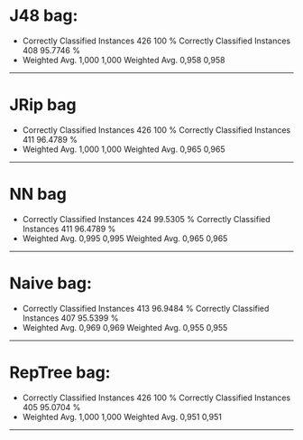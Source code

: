 # J48 bag:
* Correctly Classified Instances         426              100      %
Correctly Classified Instances         408               95.7746 %
* Weighted Avg. 1,000 1,000
Weighted Avg. 0,958 0,958
---- 

# JRip bag
* Correctly Classified Instances         426              100      %
Correctly Classified Instances         411               96.4789 %
* Weighted Avg. 1,000 1,000
Weighted Avg. 0,965 0,965
---- 

# NN bag
* Correctly Classified Instances         424               99.5305 %
Correctly Classified Instances         411               96.4789 %
* Weighted Avg. 0,995 0,995
Weighted Avg. 0,965 0,965
---- 

# Naive bag:
* Correctly Classified Instances         413               96.9484 %
Correctly Classified Instances         407               95.5399 %
* Weighted Avg. 0,969 0,969
Weighted Avg. 0,955 0,955
---- 

# RepTree bag:
* Correctly Classified Instances         426              100      %
Correctly Classified Instances         405               95.0704 %
* Weighted Avg. 1,000 1,000
Weighted Avg. 0,951 0,951
---- 


